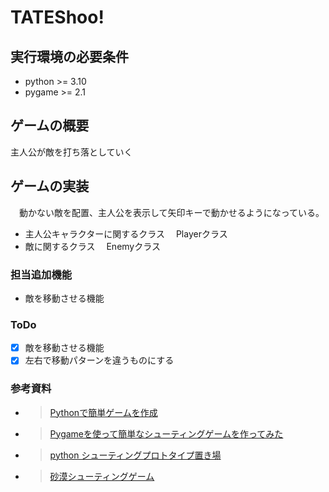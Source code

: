 # TATEShoo!
## 実行環境の必要条件
* python >= 3.10
* pygame >= 2.1

## ゲームの概要
主人公が敵を打ち落としていく

## ゲームの実装
　動かない敵を配置、主人公を表示して矢印キーで動かせるようになっている。
* 主人公キャラクターに関するクラス
　Playerクラス
* 敵に関するクラス
　Enemyクラス
### 担当追加機能
* 敵を移動させる機能
### ToDo
- [x] 敵を移動させる機能
- [x] 左右で移動パターンを違うものにする
### 参考資料
- >[Pythonで簡単ゲームを作成](https://umenori.com/2021/10/04/python-pygame-1/)
- >[Pygameを使って簡単なシューティングゲームを作ってみた](https://github.com/oshiro0460/shooting-game/blob/main/shooting_game.py)
- >[python シューティングプロトタイプ置き場](https://meganen.sakura.ne.jp/python_shot.html)
- >[砂漠シューティングゲーム](https://woraise.com/2019/03/21/desert-shooting/)
